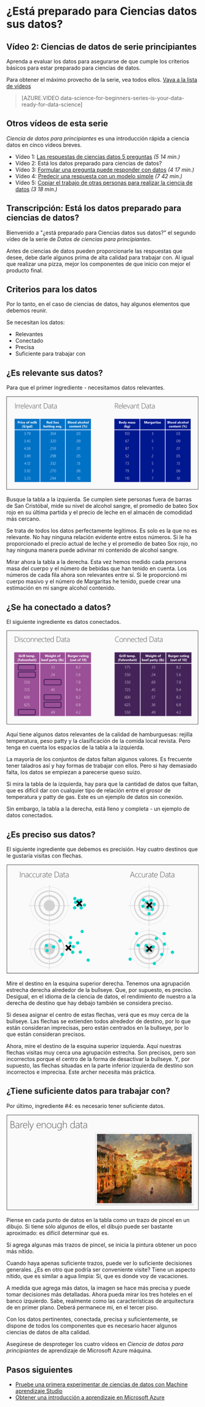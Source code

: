 <properties
   pageTitle="¿Está preparado para Ciencias datos sus datos? Evaluación de datos | Microsoft Azure"
   description="Obtenga información sobre los criterios de 4 de datos esté listo para ciencias de datos. Ciencia de datos para principiantes M2 tiene ejemplos concretos ayudarle con la evaluación de datos básico."
   keywords="los datos pertinentes, evaluar datos, preparar datos, criterios de datos, datos listos"
   services="machine-learning"
   documentationCenter="na"
   authors="cjgronlund"
   manager="jhubbard"
   editor="cjgronlund"/>

<tags
   ms.service="machine-learning"
   ms.devlang="na"
   ms.topic="article"
   ms.tgt_pltfrm="na"
   ms.workload="na"
   ms.date="10/20/2016"
   ms.author="cgronlun;garye"/>


# <a name="is-your-data-ready-for-data-science"></a>¿Está preparado para Ciencias datos sus datos?

## <a name="video-2-data-science-for-beginners-series"></a>Vídeo 2: Ciencias de datos de serie principiantes

Aprenda a evaluar los datos para asegurarse de que cumple los criterios básicos para estar preparado para ciencias de datos.

Para obtener el máximo provecho de la serie, vea todos ellos. [Vaya a la lista de vídeos](#other-videos-in-this-series)

> [AZURE.VIDEO data-science-for-beginners-series-is-your-data-ready-for-data-science]

## <a name="other-videos-in-this-series"></a>Otros vídeos de esta serie

*Ciencia de datos para principiantes* es una introducción rápida a ciencia datos en cinco vídeos breves.

  * Vídeo 1: [Las respuestas de ciencias datos 5 preguntas](machine-learning-data-science-for-beginners-the-5-questions-data-science-answers.md) *(5 14 min.)*
  * Vídeo 2: Está los datos preparado para ciencias de datos?
  * Vídeo 3: [Formular una pregunta puede responder con datos](machine-learning-data-science-for-beginners-ask-a-question-you-can-answer-with-data.md) *(4 17 min.)*
  * Vídeo 4: [Predecir una respuesta con un modelo simple](machine-learning-data-science-for-beginners-predict-an-answer-with-a-simple-model.md) *(7 42 min.)*
  * Vídeo 5: [Copiar el trabajo de otras personas para realizar la ciencia de datos](machine-learning-data-science-for-beginners-copy-other-peoples-work-to-do-data-science.md) *(3 18 min.)*

## <a name="transcript-is-your-data-ready-for-data-science"></a>Transcripción: Está los datos preparado para ciencias de datos?

Bienvenido a "¿está preparado para Ciencias datos sus datos?" el segundo vídeo de la serie de *Datos de ciencias para principiantes*.  

Antes de ciencias de datos pueden proporcionarle las respuestas que desee, debe darle algunos prima de alta calidad para trabajar con. Al igual que realizar una pizza, mejor los componentes de que inicio con mejor el producto final.

## <a name="criteria-for-data"></a>Criterios para los datos

Por lo tanto, en el caso de ciencias de datos, hay algunos elementos que debemos reunir.

Se necesitan los datos:

  * Relevantes
  * Conectado
  * Precisa
  * Suficiente para trabajar con

## <a name="is-your-data-relevant"></a>¿Es relevante sus datos?

Para que el primer ingrediente - necesitamos datos relevantes.

![Datos pertinentes frente a los datos no pertinentes - evaluar datos](./media/machine-learning-data-science-for-beginners-is-your-data-ready-for-data-science/machine-learning-data-science-relevant-and-irrelevant-data.png)

Busque la tabla a la izquierda. Se cumplen siete personas fuera de barras de San Cristóbal, mide su nivel de alcohol sangre, el promedio de bateo Sox rojo en su última partida y el precio de leche en el almacén de comodidad más cercano.

Se trata de todos los datos perfectamente legítimos. Es solo es la que no es relevante. No hay ninguna relación evidente entre estos números. Si le ha proporcionado el precio actual de leche y el promedio de bateo Sox rojo, no hay ninguna manera puede adivinar mi contenido de alcohol sangre.

Mirar ahora la tabla a la derecha. Esta vez hemos medido cada persona masa del cuerpo y el número de bebidas que han tenido en cuenta.  Los números de cada fila ahora son relevantes entre sí. Si le proporcionó mi cuerpo masivo y el número de Margaritas he tenido, puede crear una estimación en mi sangre alcohol contenido.

## <a name="do-you-have-connected-data"></a>¿Se ha conectado a datos?

El siguiente ingrediente es datos conectados.

![Datos frente a datos desconectado - criterios de datos, datos listos conectados](./media/machine-learning-data-science-for-beginners-is-your-data-ready-for-data-science/machine-learning-data-science-connected-vs-disconnected-data.png)

Aquí tiene algunos datos relevantes de la calidad de hamburguesas: rejilla temperatura, peso patty y la clasificación de la comida local revista. Pero tenga en cuenta los espacios de la tabla a la izquierda.

La mayoría de los conjuntos de datos faltan algunos valores. Es frecuente tener taladros así y hay formas de trabajar con ellos. Pero si hay demasiado falta, los datos se empiezan a parecerse queso suizo.

Si mira la tabla de la izquierda, hay para que la cantidad de datos que faltan, que es difícil dar con cualquier tipo de relación entre el grosor de temperatura y patty de gas. Este es un ejemplo de datos sin conexión.

Sin embargo, la tabla a la derecha, está lleno y completa - un ejemplo de datos conectados.

## <a name="is-your-data-accurate"></a>¿Es preciso sus datos?

El siguiente ingrediente que debemos es precisión. Hay cuatro destinos que le gustaría visitas con flechas.

![Datos precisos frente a datos incorrectos - criterios de datos](./media/machine-learning-data-science-for-beginners-is-your-data-ready-for-data-science/machine-learning-data-science-inaccurate-vs-accurate-data.png)

Mire el destino en la esquina superior derecha. Tenemos una agrupación estrecha derecha alrededor de la bullseye. Que, por supuesto, es preciso. Desigual, en el idioma de la ciencia de datos, el rendimiento de nuestro a la derecha de destino que hay debajo también se considera preciso.

Si desea asignar el centro de estas flechas, verá que es muy cerca de la bullseye. Las flechas se extienden todos alrededor de destino, por lo que están consideran imprecisas, pero están centrados en la bullseye, por lo que están consideran precisos.

Ahora, mire el destino de la esquina superior izquierda. Aquí nuestras flechas visitas muy cerca una agrupación estrecha. Son precisos, pero son incorrectos porque el centro de la forma de desactivar la bullseye. Y, por supuesto, las flechas situadas en la parte inferior izquierda de destino son incorrectos e imprecisa. Este archer necesita más práctica.

## <a name="do-you-have-enough-data-to-work-with"></a>¿Tiene suficiente datos para trabajar con?

Por último, ingrediente #4: es necesario tener suficiente datos.

![¿Tiene suficientes datos para su análisis? Evaluación de datos](./media/machine-learning-data-science-for-beginners-is-your-data-ready-for-data-science/machine-learning-data-science-barely-enough-data.png)

Piense en cada punto de datos en la tabla como un trazo de pincel en un dibujo. Si tiene sólo algunos de ellos, el dibujo puede ser bastante aproximado: es difícil determinar qué es.

Si agrega algunas más trazos de pincel, se inicia la pintura obtener un poco más nítido.

Cuando haya apenas suficiente trazos, puede ver lo suficiente decisiones generales. ¿Es en otro que podría ser conveniente visite? Tiene un aspecto nítido, que es similar a agua limpia: Sí, que es donde voy de vacaciones.

A medida que agrega más datos, la imagen se hace más precisa y puede tomar decisiones más detalladas. Ahora pueda mirar los tres hoteles en el banco izquierdo. Sabe, realmente como las características de arquitectura de en primer plano. Deberá permanece mi, en el tercer piso.

Con los datos pertinentes, conectada, precisa y suficientemente, se dispone de todos los componentes que es necesario hacer algunos ciencias de datos de alta calidad.

Asegúrese de desproteger los cuatro vídeos en *Ciencia de datos para principiantes* de aprendizaje de Microsoft Azure máquina.




## <a name="next-steps"></a>Pasos siguientes

  * [Pruebe una primera experimentar de ciencias de datos con Machine aprendizaje Studio](machine-learning-create-experiment.md)
  * [Obtener una introducción a aprendizaje en Microsoft Azure](machine-learning-what-is-machine-learning.md)
